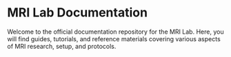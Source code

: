 # MRI Lab Documentation
Welcome to the official documentation repository for the MRI Lab. 
Here, you will find guides, tutorials, and reference materials 
covering various aspects of MRI research, setup, and protocols.
